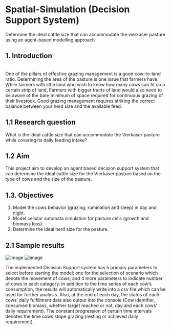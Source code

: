 # Spatial-Simulation (Decision Support System)
Determine the ideal cattle size that can accommodate the vierkaser pasture using an agent-based modelling approach

<h2>1. Introduction</h2>
<br>
One of the pillars of effective grazing management is a good cow-to-land ratio. Determining the area of the pasture is one issue that farmers have. While farmers with little land who wish to know how many cows can fit on a certain strip of land, Farmers with bigger tracts of land would also need to be aware of the bare minimum of space required for continuous grazing of their livestock. Good grazing management requires striking the correct balance between your herd size and the available feed.

<h2>1.1 Research question</h2>
What is the ideal cattle size that can accommodate the Vierkaser pasture while covering its daily feeding intake?

<h2>1.2 Aim</h2> 
This project aim to develop an agent based decision support system that can determine the ideal cattle size for the Vierkaser pasture based on the type of cows and the size of the pasture.

<h2>1.3. Objectives</h2>
<ol>
<li>Model the cows behavior (grazing, rumination and sleep) in day and night.</li>
<li>Model cellular automata simulation for pasture cells (growth and biomass loss).</li>
<li>Determine the ideal herd size for the pasture.</li></ol>

<h2>2.1 Sample results</h2>

![image](https://user-images.githubusercontent.com/34416550/226987168-0bc6de30-09ad-4ea5-ae15-c7ac0e5efa54.png)
![image](https://user-images.githubusercontent.com/34416550/226987209-2fa447f6-d834-41e8-a04c-71494ddbb256.png)

The implemented Decision Support system has 5 primary parameters to select before starting the model; one for the selection of scenario which denote the movement of cows, and 4 more parameters to indicate number of cows in each category. In addition to the time series of each cow’s consumption, the results will automatically write into a csv file which can be used for further analysis. Also, at the end of each day, the status of each cows’ daily fulfillment data also output into the console (Cow identifier, consumed biomass, whether target reached or not, day and each cows’ daily requirement). The constant progression of certain time intervals denotes the time cows stope grazing (resting or achieved daily requirement).


